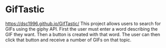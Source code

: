 # GifTastic
https://dsc1996.github.io/GifTastic/
This project allows users to search for GIFs using the giphy API. First the user must enter a word describing the GIF they want. Then a button is created with that word. The user can then click that button and receive a number of GIFs on that topic.
